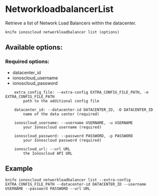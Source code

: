 # NetworkloadbalancerList

Retrieve a list of Network Load Balancers within the datacenter.

```text
knife ionoscloud networkloadbalancer list (options)
```

## Available options:

### Required options:

* datacenter\_id
* ionoscloud\_username
* ionoscloud\_password

```text
    extra_config_file: --extra-config EXTRA_CONFIG_FILE_PATH, -e EXTRA_CONFIG_FILE_PATH
        path to the additional config file

    datacenter_id: --datacenter-id DATACENTER_ID, -D DATACENTER_ID
        name of the data center (required)

    ionoscloud_username: --username USERNAME, -u USERNAME
        your Ionoscloud username (required)

    ionoscloud_password: --password PASSWORD, -p PASSWORD
        your Ionoscloud password (required)

    ionoscloud_url: --url URL
        the Ionoscloud API URL

```
## Example

```text
knife ionoscloud networkloadbalancer list --extra-config EXTRA_CONFIG_FILE_PATH --datacenter-id DATACENTER_ID --username USERNAME --password PASSWORD --url URL
```
